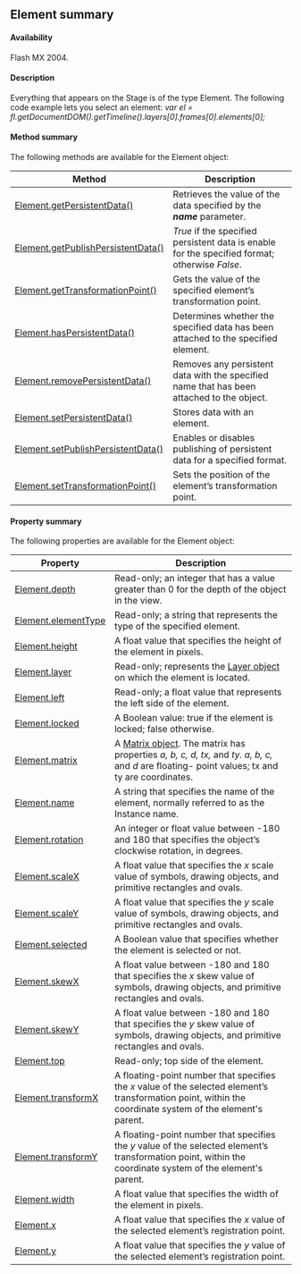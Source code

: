 ## Element summary

#### Availability

Flash MX 2004.

#### Description

Everything that appears on the Stage is of the type Element. The following code example lets you select an element:
*var el = fl.getDocumentDOM().getTimeline().layers\[0\].frames\[0\].elements\[0\];*

#### Method summary

The following methods are available for the Element object:

| **Method** | **Description** |
| --- | --- |
| [Element.getPersistentData()](../Element_object/Element2.md) | Retrieves the value of the data specified by the ***name*** parameter. |
| [Element.getPublishPersistentData()](../Element_object/Element3.md) | *True* if the specified persistent data is enable for the specified format; otherwise *False*. |
| [Element.getTransformationPoint()](../Element_object/Element4.md) | Gets the value of the specified element’s transformation point. |
| [Element.hasPersistentData()](../Element_object/Element5.md) | Determines whether the specified data has been attached to the specified element. |
| [Element.removePersistentData()](../Element_object/Element12.md) | Removes any persistent data with the specified name that has been attached to the object. |
| [Element.setPersistentData()](../Element_object/Element17.md) | Stores data with an element. |
| [Element.setPublishPersistentData()](../Element_object/Element18.md) | Enables or disables publishing of persistent data for a specified format. |
| [Element.setTransformationPoint()](../Element_object/Element19.md) | Sets the position of the element’s transformation point. |

#### Property summary

The following properties are available for the Element object:

| **Property** | **Description** |
| --- | --- |
| [Element.depth](../Element_object/Element.md) | Read-only; an integer that has a value greater than 0 for the depth of the object in the view. |
| [Element.elementType](../Element_object/Element1.md) | Read-only; a string that represents the type of the specified element. |
| [Element.height](../Element_object/Element6.md) | A float value that specifies the height of the element in pixels. |
| [Element.layer](../Element_object/Element7.md) | Read-only; represents the [Layer object](../Layer_object/Layer_summary.md) on which the element is located. |
| [Element.left](../Element_object/Element8.md) | Read-only; a float value that represents the left side of the element. |
| [Element.locked](../Element_object/Element9.md) | A Boolean value: true if the element is locked; false otherwise. |
| [Element.matrix](../Element_object/Element10.md) | A [Matrix object](../Matrix_object/Matrix_summary.md). The matrix has properties *a, b, c, d, tx,* and *ty. a, b, c,* and *d* are floating- point values; tx and ty are coordinates. |
| [Element.name](../Element_object/Element11.md) | A string that specifies the name of the element, normally referred to as the Instance name. |
| [Element.rotation](../Element_object/Element13.md) | An integer or float value between -180 and 180 that specifies the object’s clockwise rotation, in degrees. |
| [Element.scaleX](../Element_object/Element14.md) | A float value that specifies the *x* scale value of symbols, drawing objects, and primitive rectangles and ovals. |
| [Element.scaleY](../Element_object/Element15.md) | A float value that specifies the *y* scale value of symbols, drawing objects, and primitive rectangles and ovals. |
| [Element.selected](../Element_object/Element16.md) | A Boolean value that specifies whether the element is selected or not. |
| [Element.skewX](../Element_object/Element20.md) | A float value between -180 and 180 that specifies the *x* skew value of symbols, drawing objects, and primitive rectangles and ovals. |
| [Element.skewY](../Element_object/Element21.md) | A float value between -180 and 180 that specifies the *y* skew value of symbols, drawing objects, and primitive rectangles and ovals. |
| [Element.top](../Element_object/Element22.md) | Read-only; top side of the element. |
| [Element.transformX](../Element_object/Element23.md) | A floating-point number that specifies the *x* value of the selected element’s transformation point, within the coordinate system of the element's parent. |
| [Element.transformY](../Element_object/Element24.md) | A floating-point number that specifies the *y* value of the selected element’s transformation point, within the coordinate system of the element's parent. |
| [Element.width](../Element_object/Element25.md) | A float value that specifies the width of the element in pixels. |
| [Element.x](../Element_object/Element26.md) | A float value that specifies the *x* value of the selected element’s registration point. |
| [Element.y](../Element_object/Element27.md) | A float value that specifies the *y* value of the selected element’s registration point. |
